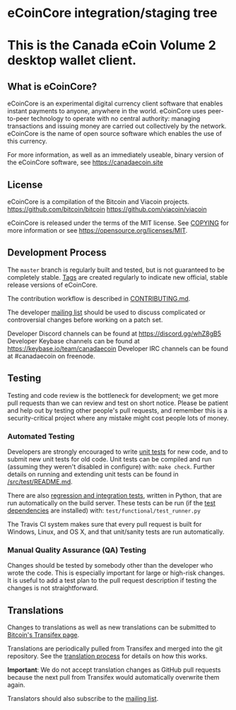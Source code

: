 eCoinCore integration/staging tree
=====================================

# This is the Canada eCoin Volume 2 desktop wallet client.


What is eCoinCore?
----------------

eCoinCore is an experimental digital currency client software that enables instant 
payments to anyone, anywhere in the world. eCoinCore uses peer-to-peer technology 
to operate with no central authority: managing transactions and issuing money are 
carried out collectively by the network. eCoinCore is the name of open source
software which enables the use of this currency.

For more information, as well as an immediately useable, binary version of
the eCoinCore software, see https://canadaecoin.site

License
-------

eCoinCore is a compilation of the Bitcoin and Viacoin projects.
https://github.com/bitcoin/bitcoin
https://github.com/viacoin/viacoin

eCoinCore is released under the terms of the MIT license. See [COPYING](COPYING) for more
information or see https://opensource.org/licenses/MIT.

Development Process
-------------------

The `master` branch is regularly built and tested, but is not guaranteed to be
completely stable. [Tags](https://github.com/canadaecoin/ecoincore/tags) are created
regularly to indicate new official, stable release versions of eCoinCore.

The contribution workflow is described in [CONTRIBUTING.md](CONTRIBUTING.md).

The developer [mailing list](mailto:mailinglist@canadaecoin.net)
should be used to discuss complicated or controversial changes before working
on a patch set.

Developer Discord channels can be found at https://discord.gg/whZ8gB5
Developer Keybase channels can be found at https://keybase.io/team/canadaecoin
Developer IRC channels can be found at #canadaecoin on freenode.

Testing
-------

Testing and code review is the bottleneck for development; we get more pull
requests than we can review and test on short notice. Please be patient and help out by testing
other people's pull requests, and remember this is a security-critical project where any mistake might cost people
lots of money.

### Automated Testing

Developers are strongly encouraged to write [unit tests](src/test/README.md) for new code, and to
submit new unit tests for old code. Unit tests can be compiled and run
(assuming they weren't disabled in configure) with: `make check`. Further details on running
and extending unit tests can be found in [/src/test/README.md](/src/test/README.md).

There are also [regression and integration tests](/test), written
in Python, that are run automatically on the build server.
These tests can be run (if the [test dependencies](/test) are installed) with: `test/functional/test_runner.py`

The Travis CI system makes sure that every pull request is built for Windows, Linux, and OS X, and that unit/sanity tests are run automatically.

### Manual Quality Assurance (QA) Testing

Changes should be tested by somebody other than the developer who wrote the
code. This is especially important for large or high-risk changes. It is useful
to add a test plan to the pull request description if testing the changes is
not straightforward.

Translations
------------

Changes to translations as well as new translations can be submitted to
[Bitcoin's Transifex page](https://www.transifex.com/projects/p/bitcoin/).

Translations are periodically pulled from Transifex and merged into the git repository. See the
[translation process](doc/translation_process.md) for details on how this works.

**Important**: We do not accept translation changes as GitHub pull requests because the next
pull from Transifex would automatically overwrite them again.

Translators should also subscribe to the [mailing list](https://groups.google.com/forum/#!forum/bitcoin-translators).
